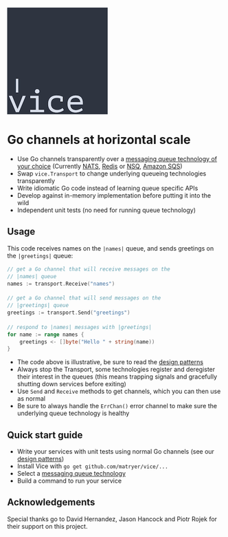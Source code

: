 ![](docs/vicelogo-small.png)

# Go channels at horizontal scale

* Use Go channels transparently over a [messaging queue technology of your choice](https://github.com/matryer/vice/tree/master/queues) (Currently [NATS](http://nats.io), [Redis](http://redis.io) or [NSQ](http://nsq.io), [Amazon SQS](https://aws.amazon.com/sqs/))
* Swap `vice.Transport` to change underlying queueing technologies transparently
* Write idiomatic Go code instead of learning queue specific APIs
* Develop against in-memory implementation before putting it into the wild
* Independent unit tests (no need for running queue technology)

## Usage

This code receives names on the `|names|` queue, and sends greetings on the `|greetings|`
queue:

```go
// get a Go channel that will receive messages on the
// |names| queue
names := transport.Receive("names")

// get a Go channel that will send messages on the
// |greetings| queue
greetings := transport.Send("greetings")

// respond to |names| messages with |greetings|
for name := range names {
	greetings <- []byte("Hello " + string(name))
}
```

* The code above is illustrative, be sure to read the [design patterns](https://github.com/matryer/vice/blob/master/docs/design-patterns.md)
* Always stop the Transport, some technologies register and deregister their interest in the queues (this means trapping signals and gracefully shutting down services before exiting)
* Use `Send` and `Receive` methods to get channels, which you can then use as normal
* Be sure to always handle the `ErrChan()` error channel to make sure the underlying queue technology is healthy

## Quick start guide

* Write your services with unit tests using normal Go channels (see our [design patterns](https://github.com/matryer/vice/blob/master/docs/design-patterns.md))
* Install Vice with `go get github.com/matryer/vice/...`
* Select a [messaging queue technology](https://github.com/matryer/vice/tree/master/queues)
* Build a command to run your service

## Acknowledgements 

Special thanks go to David Hernandez, Jason Hancock and Piotr Rojek for their support on this project.
